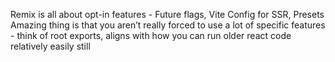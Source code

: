 Remix is all about opt-in features - Future flags, Vite Config for SSR, Presets
Amazing thing is that you aren’t really forced to use a lot of specific features - think of root exports, aligns with how you can run older react code relatively easily still
